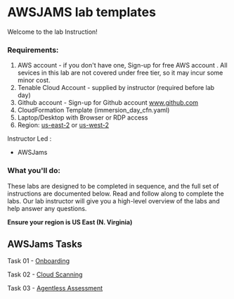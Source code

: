 # AWSJAMS lab templates 
<!---Foundation for 2023 Training/Demos, etc
Ready to go.
 --->

Welcome to the lab Instruction!

### Requirements:

1.  AWS account - if you don't have one, Sign-up for free AWS account . All sevices in this lab are not covered under free tier, so it may incur some minor cost.
1.  Tenable Cloud Account - supplied by instructor (required before lab day)
1.  Github account - Sign-up for Github account www.github.com
1.  CloudFormation Template (immersion_day_cfn.yaml)
1.  Laptop/Desktop with Browser or RDP access
1.  Region:  <u>us-east-2</u> or <u>us-west-2</u>


Instructor Led :
* AWSJams
								  
<!--- Comment

Self-paced :
If you want to run pre-requisite steps by yourself:
* AWS account - if you don't have one, Sign-up for [free AWS account](https://aws.amazon.com/free/?all-free-tier.sort-by=item.additionalFields.SortRank&all-free-tier.sort-order=asc) . All sevices in this lab are not covered under free tier, so it may incur some minor cost.
* REQUIRES Tenable cloud account.  [Sign up for a demo @ (https://www.tenable.com)
* Follow the instruction in the labs below
--->

### What you'll do:

These labs are designed to be completed in sequence, and the full set of instructions are documented below.  Read and follow along to complete the labs. Our lab instructor will give you a high-level overview of the labs and help answer any questions.  

__**Ensure your region is US East (N. Virginia)**__

## AWSJams Tasks

Task 01 - [Onboarding](https://github.com/RDev-TechAlliance/reinforce23-labs/blob/docs/Task%201.md)

<!-- Lab Exercise 02a - [IaC Scanning](https://github.com/rickdevera/tenable_immersion_day/blob/main/LabExercise-02a.md)
-->

Task 02 - [Cloud Scanning](https://github.com/RDev-TechAlliance/reinforce23-labs/blob/docs/Task%202.md)

<!---Lab Exercise 03b - [Drift Detection](https://github.com/rickdevera/tenable_immersion_day/blob/main/LabExercise-03b.md)
--->

Task 03 - [Agentless Assessment](https://github.com/RDev-TechAlliance/reinforce23-labs/blob/docs/Task%203.md)

<!---Lab Exercise 06a - [Integrations] (future)
1.  Jenkins CI/CD
1.  GitHub Actions
1.  Terraform Run Actions
--->


